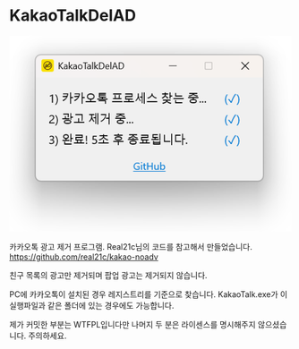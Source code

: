 # KakaoTalkDelAD
![KakaoTalkDelAD](https://raw.githubusercontent.com/HiSkyZen/KakaoTalkDelAD/master/Docs/KakaoTalkDelAD.png)

카카오톡 광고 제거 프로그램. Real21c님의 코드를 참고해서 만들었습니다. https://github.com/real21c/kakao-noadv

친구 목록의 광고만 제거되며 팝업 광고는 제거되지 않습니다.

PC에 카카오톡이 설치된 경우 레지스트리를 기준으로 찾습니다.
KakaoTalk.exe가 이 실행파일과 같은 폴더에 있는 경우에도 가능합니다.

제가 커밋한 부분는 WTFPL입니다만 나머지 두 분은 라이센스를 명시해주지 않으셨습니다. 주의하세요.
